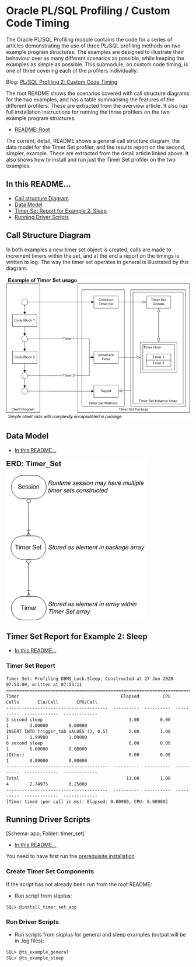 # Oracle PL/SQL Profiling / Custom Code Timing

The Oracle PL/SQL Profiling module contains the code for a series of articles demonstrating the use of three PL/SQL profiling methods on two example program structures. The examples are designed to illustrate their behaviour over as many different scenarios as possible, while keeping the examples as simple as possible. This submodule, on custom code timing, is one of three covering each of the profilers individually.

Blog: [PL/SQL Profiling 2: Custom Code Timing](http://aprogrammerwrites.eu/?p=2869)

The root README shows the scenarios covered with call structure diagrams for the two examples, and has a table summarising the features of the different profilers. These are extracted from the overview article. It also has full installation instructions for running the three profilers on the two example program structures.

- [README: Root](../README.md)

The current, detail, README shows a general call structure diagram, the data model for the Timer Set profiler, and the results report on the second, simpler, example. These are extracted from the detail article linked above. It also shows how to install and run just the Timer Set profiler on the two examples.

## In this README...
- [Call structure Diagram](https://github.com/BrenPatF/plsql_profiling/blob/master/timer_set/README_TS.md#Call-structure-Diagram)
- [Data Model](https://github.com/BrenPatF/plsql_profiling/blob/master/timer_set/README_TS.md#Data-Model)
- [Timer Set Report for Example 2: Sleep](https://github.com/BrenPatF/plsql_profiling/blob/master/timer_set/README_TS.md#Timer-Set-Report-for-Example-2--Sleep)
- [Running Driver Scripts](https://github.com/BrenPatF/plsql_profiling/blob/master/timer_set/README_TS.md#running-driver-scripts)

## Call Structure Diagram
In both examples a new timer set object is created, calls are made to increment timers within the set, and at the end a report on the timings is written to log. The way the timer set operates in general is illustrated by this diagram:

<img src="Oracle PLSQL API Demos - TimerSet-Flow.png">

## Data Model
- [In this README...](https://github.com/BrenPatF/plsql_profiling/blob/master/timer_set/README_TS.md#in-this-readme)

<img src="plsql_profiling - TS ERD.png">

## Timer Set Report for Example 2: Sleep
- [In this README...](https://github.com/BrenPatF/plsql_profiling/blob/master/timer_set/README_TS.md#in-this-readme)

### Timer Set Report

    Timer Set: Profiling DBMS_Lock.Sleep, Constructed at 27 Jun 2020 07:53:00, written at 07:53:11
    ==============================================================================================
    Timer                                       Elapsed         CPU       Calls       Ela/Call       CPU/Call
    ---------------------------------------  ----------  ----------  ----------  -------------  -------------
    3 second sleep                                 3.00        0.00           1        3.00000        0.00000
    INSERT INTO trigger_tab VALUES (2, 0.5)        2.00        1.00           1        1.99900        1.00000
    6 second sleep                                 6.00        0.00           1        6.00000        0.00000
    (Other)                                        0.00        0.00           1        0.00000        0.00000
    ---------------------------------------  ----------  ----------  ----------  -------------  -------------
    Total                                         11.00        1.00           4        2.74975        0.25000
    ---------------------------------------  ----------  ----------  ----------  -------------  -------------
    [Timer timed (per call in ms): Elapsed: 0.00980, CPU: 0.00980]


## Running Driver Scripts
[Schema: app; Folder: timer_set]
- [In this README...](https://github.com/BrenPatF/plsql_profiling/blob/master/timer_set/README_TS.md#in-this-readme)

You need to have first run the [prerequisite installation](..\README.md#installation)

### Create Timer Set Components
If the script has not already been run from the root README:
- Run script from slqplus:
```
SQL> @install_timer_set_app
```

### Run Driver Scripts
- Run scripts from slqplus for general and sleep examples (output will be in .log files):
```
SQL> @ts_example_general
SQL> @ts_example_sleep
```
